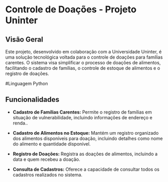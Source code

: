 # Controle de Doações - Projeto Uninter

## Visão Geral

Este projeto, desenvolvido em colaboração com a Universidade Uninter, é uma solução tecnológica voltada para o controle de doações para famílias carentes. O sistema visa simplificar o processo de doações de alimentos, facilitando o cadastro de famílias, o controle de estoque de alimentos e o registro de doações.

#Linguagem
Python

## Funcionalidades

- **Cadastro de Famílias Carentes:** Permite o registro de famílias em situação de vulnerabilidade, incluindo informações de endereço e renda..

- **Cadastro de Alimentos no Estoque:** Mantém um registro organizado dos alimentos disponíveis para doação, incluindo detalhes como nome do alimento e quantidade disponível.

- **Registro de Doações:** Registra as doações de alimentos, incluindo a data e quem recebeu a doação.

- **Consulta de Cadastros:** Oferece a capacidade de consultar todos os cadastros realizados no sistema.


